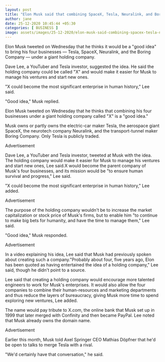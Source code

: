 ```yaml
---
layout: post
title: "Elon Musk said that combining SpaceX, Tesla, Neuralink, and Boring under a megacorporation called 'X' would be a 'good idea'"
author: jane 
date: 25-12-2020 10:45:44 +05:30 
categories: [ BUSINESS ] 
image: assets/images/25-12-2020/elon-musk-said-combining-spacex-tesla-neuralink-and-boring-under-a-megacorporation-called-x-would-be-a-good-idea.jpg
---
```

Elon Musk tweeted on Wednesday that he thinks it would be a "good idea" to bring his four businesses — Tesla, SpaceX, Neuralink, and the Boring Company — under a giant holding company.

Dave Lee, a YouTuber and Tesla investor, suggested the idea. He said the holding company could be called "X" and would make it easier for Musk to manage his ventures and start new ones.

"X could become the most significant enterprise in human history," Lee said.

"Good idea," Musk replied.

Elon Musk tweeted on Wednesday that he thinks that combining his four businesses under a giant holding company called "X" is a "good idea."

Musk owns or partly owns the electric-car maker Tesla, the aerospace giant SpaceX, the neurotech company Neuralink, and the transport-tunnel maker Boring Company. Only Tesla is publicly traded.

Advertisement

Dave Lee, a YouTuber and Tesla investor, tweeted at Musk with the idea. The holding company would make it easier for Musk to manage his ventures and start new ones, Lee said.X would become the parent company of Musk's four businesses, and its mission would be "to ensure human survival and progress," Lee said.

"X could become the most significant enterprise in human history," Lee added.

Advertisement

The purpose of the holding company wouldn't be to increase the market capitalization or stock price of Musk's firms, but to enable him "to continue to make big bets for humanity, and have the time to manage them," Lee said.

"Good idea," Musk responded.

Advertisement

In a video explaining his idea, Lee said that Musk had previously spoken about creating such a company."Probably about four, five years ago, Elon has been quoted as having entertained the idea of a holding company," Lee said, though he didn't point to a source.

Lee said that creating a holding company would encourage more talented engineers to work for Musk's enterprises. It would also allow the four companies to combine their human-resources and marketing departments and thus reduce the layers of bureaucracy, giving Musk more time to spend exploring new ventures, Lee added.

The name would pay tribute to X.com, the online bank that Musk set up in 1999 that later merged with Confinity and then became PayPal. Lee noted that Musk already owns the domain name.

Advertisement

Earlier this month, Musk told Axel Springer CEO Mathias Döpfner that he'd be open to talks to merge Tesla with a rival.

"We'd certainly have that conversation," he said.